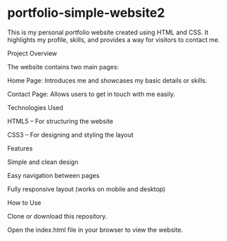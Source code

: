 # portfolio-simple-website2


This is my personal portfolio website created using HTML and CSS.
It highlights my profile, skills, and provides a way for visitors to contact me.

 Project Overview

The website contains two main pages:

Home Page: Introduces me and showcases my basic details or skills.

Contact Page: Allows users to get in touch with me easily.

 Technologies Used

HTML5 – For structuring the website

CSS3 – For designing and styling the layout

 Features

Simple and clean design

Easy navigation between pages

Fully responsive layout (works on mobile and desktop)

How to Use

Clone or download this repository.

Open the index.html file in your browser to view the website.

